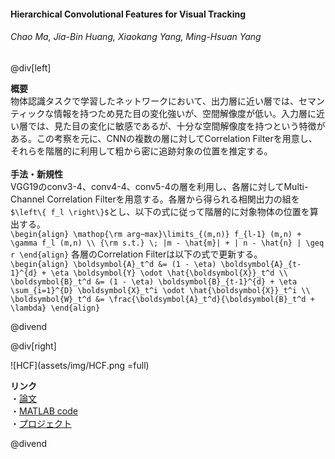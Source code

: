 #### Hierarchical Convolutional Features for Visual Tracking
###### Chao Ma, Jia-Bin Huang, Xiaokang Yang, Ming-Hsuan Yang

@div[left]

__概要__<br>
物体認識タスクで学習したネットワークにおいて、出力層に近い層では、セマンティックな情報を持つため見た目の変化強いが、空間解像度が低い。入力層に近い層では、見た目の変化に敏感であるが、十分な空間解像度を持つという特徴がある。この考察を元に、CNNの複数の層に対してCorrelation Filterを用意し、それらを階層的に利用して粗から密に追跡対象の位置を推定する。<br>
<br>
__手法・新規性__<br>
VGG19のconv3-4、conv4-4、conv5-4の層を利用し、各層に対してMulti-Channel Correlation Filterを用意する。各層から得られる相関出力の組を`$\left\{ f_l \right\}$`とし、以下の式に従って階層的に対象物体の位置を算出する。<br>
`\begin{align} \mathop{\rm arg~max}\limits_{(m,n)} f_{l-1} (m,n) + \gamma f_l (m,n) \\ {\rm s.t.} \; |m - \hat{m}| + | n - \hat{n} | \geq r \end{align}`
各層のCorrelation Filterは以下の式で更新する。<br>
`\begin{align} \boldsymbol{A}_t^d &= (1 - \eta) \boldsymbol{A}_{t-1}^{d} + \eta \boldsymbol{Y} \odot \hat{\boldsymbol{X}}_t^d \\ \boldsymbol{B}_t^d &= (1 - \eta) \boldsymbol{B}_{t-1}^{d} + \eta \sum_{i=1}^{D} \boldsymbol{X}_t^i \odot \hat{\boldsymbol{X}}_t^i \\ \boldsymbol{W}_t^d &= \frac{\boldsymbol{A}_t^d}{\boldsymbol{B}_t^d + \lambda} \end{align}`

@divend

@div[right]

![HCF](assets/img/HCF.png =full)<br>

__リンク__<br>
・[論文](https://www.cv-foundation.org/openaccess/content_iccv_2015/papers/Ma_Hierarchical_Convolutional_Features_ICCV_2015_paper.pdf)<br>
・[MATLAB code](https://github.com/chaoma99/HCFTstar)<br>
・[プロジェクト](https://sites.google.com/site/chaoma99/iccv15-tracking)

@divend